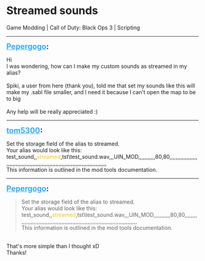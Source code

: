 # Streamed sounds
Game Modding | Call of Duty: Black Ops 3 | Scripting

---
<strong style="font-size: 1.4em;"><span style="text-decoration: underline;text-decoration-color: #34a7f9;"><span style="color:#34a7f9;">Pepergogo</span></span>:</strong>

<p>Hi<br />I was wondering, how can I make my custom sounds as streamed in my alias?<br /><br />Spiki, a user from here (thank you), told me that set my sounds like this will make my .sabl file smaller, and I need it because I can&#39;t open the map to be to big<br /><br />Any help will be really appreciated :)</p>

---
<strong style="font-size: 1.4em;"><span style="text-decoration: underline;text-decoration-color: #34a7f9;"><span style="color:#34a7f9;">tom5300</span></span>:</strong>

<p>Set the storage field of the alias to streamed.<br />Your alias would look like this:<br />test_sound,,<span style="color:rgb(250, 197, 28);">streamed</span>,tst\test_sound.wav,,,UIN_MOD,,,,,,,,,,,80,80,,,,,,,,,,,,,,,,,,,,,,,,,,,,,,,,,,,,,,,,,,,,,,,,,,,,,,,,,,,,,,,,,,,,,,,,,,,,,,,,,,,<br />This information is outlined in the mod tools documentation.</p>

---
<strong style="font-size: 1.4em;"><span style="text-decoration: underline;text-decoration-color: #34a7f9;"><span style="color:#34a7f9;">Pepergogo</span></span>:</strong>

<p><blockquote>Set the storage field of the alias to streamed.<br />Your alias would look like this:<br />test_sound,,<span style="color:rgb(250, 197, 28);">streamed</span>,tst\test_sound.wav,,,UIN_MOD,,,,,,,,,,,80,80,,,,,,,,,,,,,,,,,,,,,,,,,,,,,,,,,,,,,,,,,,,,,,,,,,,,,,,,,,,,,,,,,,,,,,,,,,,,,,,,,,,<br />This information is outlined in the mod tools documentation.<br /></blockquote><br />That&#39;s more simple than I thought xD<br />Thanks!</p>
